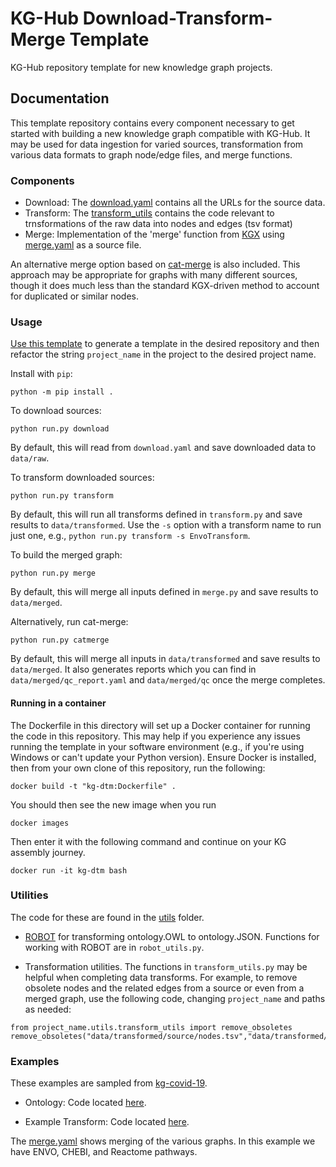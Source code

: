 # KG-Hub Download-Transform-Merge Template

KG-Hub repository template for new knowledge graph projects.

## Documentation

This template repository contains every component necessary to get started with building a new knowledge graph compatible with KG-Hub. It may be used for data ingestion for varied sources, transformation from various data formats to graph node/edge files, and merge functions.

### Components

- Download: The [download.yaml](download.yaml) contains all the URLs for the source data.
- Transform: The [transform_utils](project_name/transform_utils) contains the code relevant to trnsformations of the raw data into nodes and edges (tsv format)
- Merge: Implementation of the 'merge' function from [KGX](https://github.com/biolink/kgx) using [merge.yaml](merge.yaml) as a source file.

An alternative merge option based on [cat-merge](https://github.com/monarch-initiative/cat-merge) is also included. This approach may be appropriate for graphs with many different sources, though it does much less than the standard KGX-driven method to account for duplicated or similar nodes.

### Usage

[Use this template](https://github.com/Knowledge-Graph-Hub/kg-template/generate) to generate a template in the desired repository and then refactor the string `project_name` in the project to the desired project name.

Install with `pip`:

```
python -m pip install .
```

To download sources:

```
python run.py download
```

By default, this will read from `download.yaml` and save downloaded data to `data/raw`.

To transform downloaded sources:

```
python run.py transform
```

By default, this will run all transforms defined in `transform.py` and save results to `data/transformed`.  Use the `-s` option with a transform name to run just one, e.g., `python run.py transform -s EnvoTransform`.

To build the merged graph:

```
python run.py merge
```

By default, this will merge all inputs defined in `merge.py` and save results to `data/merged`.

Alternatively, run cat-merge:

```
python run.py catmerge
```

By default, this will merge all inputs in `data/transformed` and save results to `data/merged`. It also generates reports which you can find in `data/merged/qc_report.yaml` and `data/merged/qc` once the merge completes.

#### Running in a container

The Dockerfile in this directory will set up a Docker container for running the code in this repository. This may help if you experience any issues running the template in your software environment (e.g., if you're using Windows or can't update your Python version). Ensure Docker is installed, then from your own clone of this repository, run the following:

```
docker build -t "kg-dtm:Dockerfile" .
```

You should then see the new image when you run

```
docker images
```

Then enter it with the following command and continue on your KG assembly journey.

```
docker run -it kg-dtm bash
```

### Utilities

The code for these are found in the [utils](project_name/utils) folder.

- [ROBOT](https://github.com/ontodev/robot) for transforming ontology.OWL to ontology.JSON. Functions for working with ROBOT are in `robot_utils.py`.

- Transformation utilities. The functions in `transform_utils.py` may be helpful when completing data transforms. For example, to remove obsolete nodes and the related edges from a source or even from a merged graph, use the following code, changing `project_name` and paths as needed:

```
from project_name.utils.transform_utils import remove_obsoletes
remove_obsoletes("data/transformed/source/nodes.tsv","data/transformed/source/edges.tsv")
```

### Examples

These examples are sampled from [kg-covid-19](https://github.com/Knowledge-Graph-Hub/kg-covid-19).

- Ontology: Code located [here](project_name/transform_utils/ontology).

- Example Transform: Code located [here](project_name/transform_utils/drug_central).

The [merge.yaml](merge.yaml) shows merging of the various graphs. In this example we have ENVO, CHEBI, and Reactome pathways.
